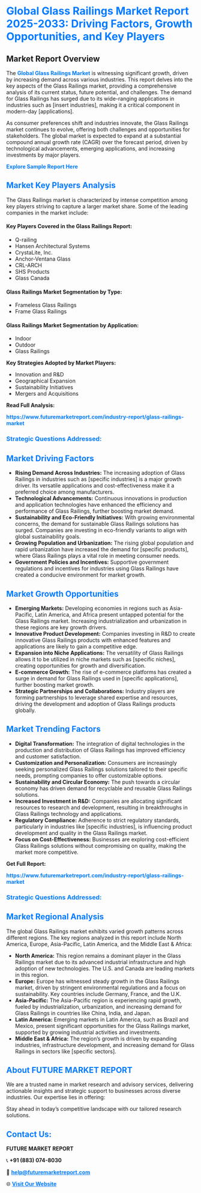 <h1 style="color: #007BFF;">Global Glass Railings Market Report 2025-2033: Driving Factors, Growth Opportunities, and Key Players</h1>

<section id="overview">
<h2>Market Report Overview</h2>
<p>The <a href="https://www.futuremarketreport.com/industry-report/glass-railings-market" style="color: #007BFF; text-decoration: none;"><strong>Global Glass Railings Market</strong></a> is witnessing significant growth, driven by increasing demand across various industries. This report delves into the key aspects of the Glass Railings market, providing a comprehensive analysis of its current status, future potential, and challenges. The demand for Glass Railings has surged due to its wide-ranging applications in industries such as [insert industries], making it a critical component in modern-day [applications].</p>
<p>As consumer preferences shift and industries innovate, the Glass Railings market continues to evolve, offering both challenges and opportunities for stakeholders. The global market is expected to expand at a substantial compound annual growth rate (CAGR) over the forecast period, driven by technological advancements, emerging applications, and increasing investments by major players.</p>
</section>

<section id="overview">
<p><a href="https://www.futuremarketreport.com/request-sample/reportId=111300" style="color: #007BFF; text-decoration: none;"><strong>Explore Sample Report Here</strong></a></p>
</section>

<section id="key-players">
<h2 style="color: #007BFF;">Market Key Players Analysis</h2>
<p>The Glass Railings market is characterized by intense competition among key players striving to capture a larger market share. Some of the leading companies in the market include:</p>
<h4>Key Players Covered in the Glass Railings Report:</h4>
<ul><li>Q-railing</li><li>Hansen Architectural Systems</li><li>CrystaLite, Inc.</li><li>Anchor-Ventana Glass</li><li>CRL-ARCH</li><li>SHS Products</li><li>Glass Canada</li></ul>
<h4>Glass Railings Market Segmentation by Type:</h4>
<ul><li>Frameless Glass Railings</li><li>Frame Glass Railings</li></ul>

<h4>Glass Railings Market Segmentation by Application:</h4>
<ul><li>Indoor</li><li>Outdoor</li><li>Glass Railings</li></ul>
<p><strong>Key Strategies Adopted by Market Players:</strong></p>
<ul>
<li>Innovation and R&D</li>
<li>Geographical Expansion</li>
<li>Sustainability Initiatives</li>
<li>Mergers and Acquisitions</li>
</ul>
</section>

<section>
<p><strong>Read Full Analysis: </strong></p><a href="https://www.futuremarketreport.com/industry-report/glass-railings-market" style="color: #007BFF; text-decoration: none;"><strong>https://www.futuremarketreport.com/industry-report/glass-railings-market</strong></a>
<h3 style="color: #007BFF;">Strategic Questions Addressed:</h3>
</section>

<section id="driving-factors">
<h2 style="color: #007BFF;">Market Driving Factors</h2>
<ul>
<li><strong>Rising Demand Across Industries:</strong> The increasing adoption of Glass Railings in industries such as [specific industries] is a major growth driver. Its versatile applications and cost-effectiveness make it a preferred choice among manufacturers.</li>
<li><strong>Technological Advancements:</strong> Continuous innovations in production and application technologies have enhanced the efficiency and performance of Glass Railings, further boosting market demand.</li>
<li><strong>Sustainability and Eco-Friendly Initiatives:</strong> With growing environmental concerns, the demand for sustainable Glass Railings solutions has surged. Companies are investing in eco-friendly variants to align with global sustainability goals.</li>
<li><strong>Growing Population and Urbanization:</strong> The rising global population and rapid urbanization have increased the demand for [specific products], where Glass Railings plays a vital role in meeting consumer needs.</li>
<li><strong>Government Policies and Incentives:</strong> Supportive government regulations and incentives for industries using Glass Railings have created a conducive environment for market growth.</li>
</ul>
</section>

<section id="growth-opportunities">
<h2 style="color: #007BFF;">Market Growth Opportunities</h2>
<ul>
<li><strong>Emerging Markets:</strong> Developing economies in regions such as Asia-Pacific, Latin America, and Africa present untapped potential for the Glass Railings market. Increasing industrialization and urbanization in these regions are key growth drivers.</li>
<li><strong>Innovative Product Development:</strong> Companies investing in R&D to create innovative Glass Railings products with enhanced features and applications are likely to gain a competitive edge.</li>
<li><strong>Expansion into Niche Applications:</strong> The versatility of Glass Railings allows it to be utilized in niche markets such as [specific niches], creating opportunities for growth and diversification.</li>
<li><strong>E-commerce Growth:</strong> The rise of e-commerce platforms has created a surge in demand for Glass Railings used in [specific applications], further boosting market growth.</li>
<li><strong>Strategic Partnerships and Collaborations:</strong> Industry players are forming partnerships to leverage shared expertise and resources, driving the development and adoption of Glass Railings products globally.</li>
</ul>
</section>

<section id="trending-factors">
<h2 style="color: #007BFF;">Market Trending Factors</h2>
<ul>
<li><strong>Digital Transformation:</strong> The integration of digital technologies in the production and distribution of Glass Railings has improved efficiency and customer satisfaction.</li>
<li><strong>Customization and Personalization:</strong> Consumers are increasingly seeking personalized Glass Railings solutions tailored to their specific needs, prompting companies to offer customizable options.</li>
<li><strong>Sustainability and Circular Economy:</strong> The push towards a circular economy has driven demand for recyclable and reusable Glass Railings solutions.</li>
<li><strong>Increased Investment in R&D:</strong> Companies are allocating significant resources to research and development, resulting in breakthroughs in Glass Railings technology and applications.</li>
<li><strong>Regulatory Compliance:</strong> Adherence to strict regulatory standards, particularly in industries like [specific industries], is influencing product development and quality in the Glass Railings market.</li>
<li><strong>Focus on Cost-Effectiveness:</strong> Businesses are exploring cost-efficient Glass Railings solutions without compromising on quality, making the market more competitive.</li>
</ul>
</section>

<section>
<p><strong>Get Full Report: </strong></p><a href="https://www.futuremarketreport.com/industry-report/glass-railings-market" style="color: #007BFF; text-decoration: none;"><strong>https://www.futuremarketreport.com/industry-report/glass-railings-market</strong></a>
<h3 style="color: #007BFF;">Strategic Questions Addressed:</h3>
</section>


<section id="regional-analysis">
<h2 style="color: #007BFF;">Market Regional Analysis</h2>
<p>The global Glass Railings market exhibits varied growth patterns across different regions. The key regions analyzed in this report include North America, Europe, Asia-Pacific, Latin America, and the Middle East & Africa:</p>
<ul>
<li><strong>North America:</strong> This region remains a dominant player in the Glass Railings market due to its advanced industrial infrastructure and high adoption of new technologies. The U.S. and Canada are leading markets in this region.</li>
<li><strong>Europe:</strong> Europe has witnessed steady growth in the Glass Railings market, driven by stringent environmental regulations and a focus on sustainability. Key countries include Germany, France, and the U.K.</li>
<li><strong>Asia-Pacific:</strong> The Asia-Pacific region is experiencing rapid growth, fueled by industrialization, urbanization, and increasing demand for Glass Railings in countries like China, India, and Japan.</li>
<li><strong>Latin America:</strong> Emerging markets in Latin America, such as Brazil and Mexico, present significant opportunities for the Glass Railings market, supported by growing industrial activities and investments.</li>
<li><strong>Middle East & Africa:</strong> The region’s growth is driven by expanding industries, infrastructure development, and increasing demand for Glass Railings in sectors like [specific sectors].</li>
</ul>
</section>

<footer>
<h2 style="color: #007BFF;">About FUTURE MARKET REPORT</h2>
<p>We are a trusted name in market research and advisory services, delivering actionable insights and strategic support to businesses across diverse industries. Our expertise lies in offering:</p>

<p>Stay ahead in today’s competitive landscape with our tailored research solutions.</p>

<h2 style="color: #007BFF;">Contact Us:</h2>
<p><strong>FUTURE MARKET REPORT</strong></p>
<p>📞 <strong>+91 (883) 074-8030</strong></p>
<p>📧 <strong><a href="mailto:help@futuremarketreport.com" style="color: #007BFF;">help@futuremarketreport.com</a></strong></p>
<p>🌐 <strong><a href="https://www.futuremarketreport.com/" style="color: #007BFF;">Visit Our Website</a></strong></p>
</footer>